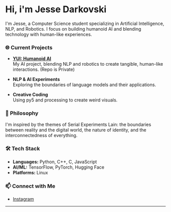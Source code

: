 # Hi, i'm Jesse Darkovski
I'm Jesse, a Computer Science student specializing in Artificial Intelligence, NLP, and Robotics. I focus on building humanoid AI and blending technology with human-like experiences.

### 🌐 **Current Projects**

- **[YUI: Humanoid AI](https://github.com/jdarkovski/YUI)**  
  My AI project, blending NLP and robotics to create tangible, human-like interactions. (Repo is Private)

- **NLP & AI Experiments**  
  Exploring the boundaries of language models and their applications.

- **Creative Coding**  
  Using py5 and processing to create weird visuals.


### 🧠 **Philosophy**

I'm inspired by the themes of Serial Experiments Lain: the boundaries between reality and the digital world, the nature of identity, and the interconnectedness of everything.

### 🛠️ **Tech Stack**

- **Languages:** Python, C++, C, JavaScript
- **AI/ML:** TensorFlow, PyTorch, Hugging Face
- **Platforms:** Linux

### 📫 **Connect with Me**

- [Instagram](https://www.instagram.com/jdarkovski/)

---


